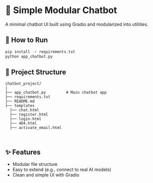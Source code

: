 # 🧠 Simple Modular Chatbot

A minimal chatbot UI built using Gradio and modularized into utilities.

## 🚀 How to Run

```bash
pip install -r requirements.txt
python app_chatbot.py
```

## 📁 Project Structure

```
chatbot_project/
│
├── app_chatbot.py         # Main chatbot app
├── requirements.txt
├── README.md
├── templates
  ├── chat.html
  ├── register.html
  ├── login.html
  ├── 404.html
  ├── activate_email.html



```

## ✨ Features

- Modular file structure
- Easy to extend (e.g., connect to real AI models)
- Clean and simple UI with Gradio
